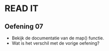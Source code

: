 # READ IT
## Oefening 07
* Bekijk de documentatie van de map() functie.
* Wat is het verschil met de vorige oefening?
